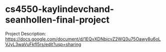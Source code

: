 # cs4550-kaylindevchand-seanhollen-final-project

Project Description: https://docs.google.com/document/d/1EQvXDNbjcvZ2WQ3u75Oawy8u6oLVJyL3waVuFkfI5rs/edit?usp=sharing
